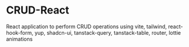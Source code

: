 # CRUD-React
React application to perform CRUD operations using vite, tailwind, react-hook-form, yup, shadcn-ui, tanstack-query, tanstack-table, router, lottie animations
